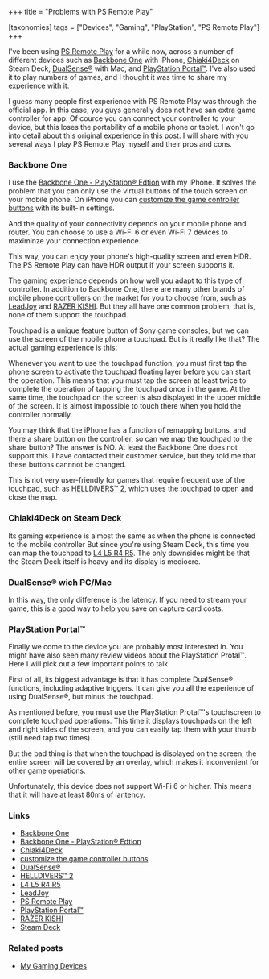 +++
title = "Problems with PS Remote Play"

[taxonomies]
tags = ["Devices", "Gaming", "PlayStation", "PS Remote Play"]
+++

I've been using [PS Remote Play] for a while now, across a number of different devices such as [Backbone One] with iPhone, [Chiaki4Deck] on Steam Deck, [DualSense®] with Mac, and [PlayStation Portal™].
I've also used it to play numbers of games, and I thought it was time to share my experience with it.

<!-- more -->

I guess many people first experience with PS Remote Play was through the official app.
In this case, you guys generally does not have san extra game controller for app.
Of cource you can connect your controller to your device, but this loses the portability of a mobile phone or tablet.
I won't go into detail about this original experience in this post. I will share with you several ways I play PS Remote Play myself and their pros and cons.

### Backbone One

I use the [Backbone One - PlayStation® Edtion] with my iPhone. It solves the problem that you can only use the virtual buttons of the touch screen on your mobile phone.
On iPhone you can [customize the game controller buttons] with its built-in settings.

And the quality of your connectivity depends on your mobile phone and router. You can choose to use a Wi-Fi 6 or even Wi-Fi 7 devices to maximinze your connection experience.

This way, you can enjoy your phone's high-quality screen and even HDR. The PS Remote Play can have HDR output if your screen supports it.

The gaming experience depends on how well you adapt to this type of controller.
In addition to Backbone One, there are many other brands of mobile phone controllers on the market for you to choose from, such as [LeadJoy] and [RAZER KISHI].
But they all have one common problem, that is, none of them support the touchpad.

Touchpad is a unique feature button of Sony game consoles, but we can use the screen of the mobile phone a touchpad.
But is it really like that? The actual gaming experience is this:

Whenever you want to use the touchpad function, you must first tap the phone screen to activate the touchpad floating layer before you can start the operation.
This means that you must tap the screen at least twice to complete the operation of tapping the touchpad once in the game.
At the same time, the touchpad on the screen is also displayed in the upper middle of the screen. It is almost impossible to touch there when you hold the controller normally.

You may think that the iPhone has a function of remapping buttons, and there a share button on the controller, so can we map the touchpad to the share button? The answer is NO.
At least the Backbone One does not support this. I have contacted their customer service, but they told me that these buttons cannnot be changed.

This is not very user-friendly for games that require frequent use of the touchpad, such as [HELLDIVERS™ 2], which uses the touchpad to open and close the map.

### Chiaki4Deck on Steam Deck

Its gaming experience is almost the same as when the phone is connected to the mobile controller
But since you're using Steam Deck, this time you can map the touchpad to [L4 L5 R4 R5].
The only downsides might be that the Steam Deck itself is heavy and its display is mediocre.

### DualSense® wich PC/Mac

In this way, the only difference is the latency. If you need to stream your game, this is a good way to help you save on capture card costs.

### PlayStation Portal™

Finally we come to the device you are probably most interested in.
You might have also seen many review videos about the PlayStation Protal™.
Here I will pick out a few important points to talk.

First of all, its biggest advantage is that it has complete DualSense® functions, including adaptive triggers.
It can give you all the experience of using DualSense®, but minus the touchpad.

As mentioned before, you must use the PlayStation Protal™'s touchscreen to complete touchpad operations.
This time it displays touchpads on the left and right sides of the screen, and you can easily tap them with your thumb (still need tap two times).

But the bad thing is that when the touchpad is displayed on the screen, the entire screen will be covered by an overlay, which makes it inconvenient for other game operations.

Unfortunately, this device does not support Wi-Fi 6 or higher. This means that it will have at least 80ms of lantency.

### Links

- [Backbone One]
- [Backbone One - PlayStation® Edtion]
- [Chiaki4Deck]
- [customize the game controller buttons]
- [DualSense®]
- [HELLDIVERS™ 2]
- [L4 L5 R4 R5]
- [LeadJoy]
- [PS Remote Play]
- [PlayStation Portal™]
- [RAZER KISHI]
- [Steam Deck]

### Related posts

- [My Gaming Devices](@/collections/gaming-devices.md)

[Backbone One]: https://backbone.com
[Backbone One - PlayStation® Edtion]: https://backbone.com/products/backbone-one-playstation/
[Chiaki4Deck]: https://github.com/streetpea/chiaki-ng
[customize the game controller buttons]: https://support.apple.com/en-mt/guide/iphone/iph9d38dd45f/ios
[DualSense®]: https://www.playstation.com/en-us/accessories/dualsense-wireless-controller/
[HELLDIVERS™ 2]: https://www.playstation.com/en-us/games/helldivers-2/
[L4 L5 R4 R5]: https://www.reddit.com/r/SteamDeck/comments/193pimg/how_to_map_buttons_on_back/
[LeadJoy]: https://leadjoy.top
[PS Remote Play]: https://www.playstation.com/en-us/remote-play/
[PlayStation Portal™]: https://www.playstation.com/en-us/accessories/playstation-portal-remote-player/?emcid=pa-co-513730&gad_source=1&gclid=CjwKCAjwyfe4BhAWEiwAkIL8sCBv_7IuIh5CN_q3wah1l83BwumKrAXybn0aHtZKC5llQhaztD14jRoC46UQAvD_BwE&gclsrc=aw.ds
[RAZER KISHI]: https://www.razer.com/hk-en/mobile-controllers/razer-kishi-v2
[Steam Deck]: https://store.steampowered.com/steamdeck/
